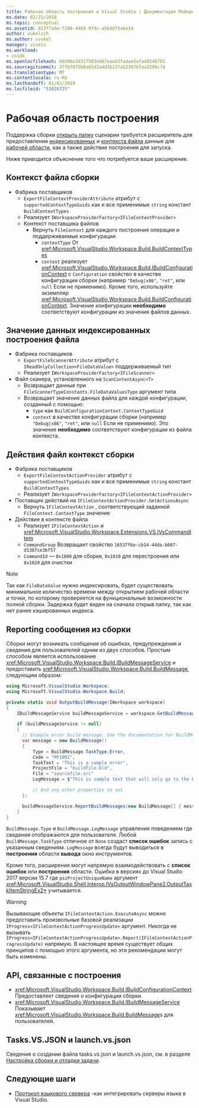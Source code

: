 ```yaml
---
title: Рабочая область построения в Visual Studio | Документация Майкрософт
ms.date: 02/21/2018
ms.topic: conceptual
ms.assetid: 813f7a5e-f298-4469-9f4c-a5bddf5a6e14
author: vukelich
ms.author: svukel
manager: viveis
ms.workload:
- vssdk
ms.openlocfilehash: b0d90a3d317583e987eae83fadae5afa40546701
ms.sourcegitcommit: 37fb7075b0a65d2add3b137a5230767aa3266c74
ms.translationtype: MT
ms.contentlocale: ru-RU
ms.lasthandoff: 01/02/2019
ms.locfileid: "53826725"
---
```

# <a name="workspace-build"></a>Рабочая область построения

Поддержка сборки [открыть папку](../ide/develop-code-in-visual-studio-without-projects-or-solutions.md) сценарии требуется расширитель для предоставления [индексированных](workspace-indexing.md) и [контекста файла](workspace-file-contexts.md) данные для [рабочей области](workspaces.md), как а также действие построения для запуска.

Ниже приводится объяснение того что потребуется ваше расширение.

## <a name="build-file-context"></a>Контекст файла сборки

- Фабрика поставщиков
  - `ExportFileContextProviderAttribute` атрибут с `supportedContextTypeGuids` как и все применимые `string` констант `BuildContextTypes`
  - Реализует `IWorkspaceProviderFactory<IFileContextProvider>`
  - Контекст поставщика файлов
    - Вернуть `FileContext` для каждого построения операции и поддерживаемые конфигурации
      - `contextType` От <xref:Microsoft.VisualStudio.Workspace.Build.BuildContextTypes>
      - `context` реализует <xref:Microsoft.VisualStudio.Workspace.Build.IBuildConfigurationContext> с `Configuration` свойство в качестве конфигурации сборки (например `"Debug|x86"`, `"ret"`, или `null` Если не применимо). Кроме того, используйте экземпляр <xref:Microsoft.VisualStudio.Workspace.Build.BuildConfigurationContext>. Значение конфигурации **необходимо** соответствуют конфигурации из значения файлов данных.

## <a name="indexed-build-file-data-value"></a>Значение данных индексированных построения файла

- Фабрика поставщиков
  - `ExportFileScannerAttribute` атрибут с `IReadOnlyCollection<FileDataValue>` поддерживаемый тип
  - Реализует `IWorkspaceProviderFactory<IFileScanner>`
- Файл сканера, установленного на `ScanContentAsync<T>`
  - Возвращает данные при `FileScannerTypeConstants.FileDataValuesType` аргумент типа
  - Возвращает значение данных файла для каждой конфигурации, созданный с помощью:
    - `type` как `BuildConfigurationContext.ContextTypeGuid`
    - `context` в качестве конфигурации сборки (например `"Debug|x86"`, `"ret"`, или `null` Если не применимо). Это значение **необходимо** соответствуют конфигурации из файла контекста.

## <a name="build-file-context-action"></a>Действия файл контекст сборки

- Фабрика поставщиков
  - `ExportFileContextActionProvider` атрибут с `supportedContextTypeGuids` как и все применимые `string` констант `BuildContextTypes`
  - Реализует `IWorkspaceProviderFactory<IFileContextActionProvider>`
- Поставщик действий на `IFileContextActionProvider.GetActionsAsync`
  - Вернуть `IFileContextAction` , соответствующий заданной `FileContext.ContextType` значение
- Действие в контексте файла
  - Реализует `IFileContextAction` и <xref:Microsoft.VisualStudio.Workspace.Extensions.VS.IVsCommandItem>
  - `CommandGroup` Возвращает свойство `16537f6e-cb14-44da-b087-d1387ce3bf57`
  - `CommandId` — `0x1000` для сборки, `0x1010` для перестроения или `0x1020` для очистки

>[!NOTE]
>Так как `FileDataValue` нужно индексировать, будет существовать минимальное количество времени между открытием рабочей области и точки, по которому проверяется на функциональные возможности полной сборки. Задержка будет виден на сначала открыв папку, так как нет ранее кэшированных индекса.

## <a name="reporting-messages-from-a-build"></a>Reporting сообщения из сборки

Сборки могут возникать сообщения об ошибках, предупреждения и сведения для пользователей одним из двух способов. Простым способом является использование <xref:Microsoft.VisualStudio.Workspace.Build.IBuildMessageService> и предоставить <xref:Microsoft.VisualStudio.Workspace.Build.BuildMessage>, следующим образом:

```csharp
using Microsoft.VisualStudio.Workspace;
using Microsoft.VisualStudio.Workspace.Build;

private static void OutputBuildMessage(IWorkspace workspace)
{
    IBuildMessageService buildMessageService = workspace.GetBuildMessageService();

    if (buildMessageService != null)
    {
      // Example error build message. See the documentation for BuildMessage for more information.
      var message = new BuildMessage()
      {
          Type = BuildMessage.TaskType.Error,
          Code = "MY1001",
          TaskText = "This is a sample error",
          ProjectFile = "buildfile.bld",
          File = "sourcefile.src"
          LogMessage = $"This is sample text that will only go to the Build output window pane.\n"

          // And any other properties to set
      };

      buildMessageService.ReportBuildMessages(new BuildMessage[] { message });
    }
}
```

`BuildMessage.Type` и `BuildMessage.LogMessage` управления поведением где сведения отображаются для пользователя. Любой `BuildMessage.TaskType` отличное от `None` создаст **список ошибок** запись с указанным сведениям. `LogMessage` всегда будут выводиться в **построения** области **вывода** окно инструментов.

Кроме того, расширения могут напрямую взаимодействовать с **список ошибок** или **построения** области. Ошибка в версиях до Visual Studio 2017 версии 15.7 где `pszProjectUniqueName` аргумент <xref:Microsoft.VisualStudio.Shell.Interop.IVsOutputWindowPane2.OutputTaskItemStringEx2*> учитывается.

>[!WARNING]
>Вызывающие объекты `IFileContextAction.ExecuteAsync` можно предоставить произвольные базовой реализации `IProgress<IFileContextActionProgressUpdate>` аргумент. Никогда не вызывать `IProgress<IFileContextActionProgressUpdate>.Report(IFileContextActionProgressUpdate)` напрямую. В настоящее время существует общих принципов с помощью этого аргумента, но эти рекомендации могут быть изменены.

## <a name="build-related-apis"></a>API, связанные с построения

- <xref:Microsoft.VisualStudio.Workspace.Build.IBuildConfigurationContext> Предоставляет сведения о конфигурации сборки.
- <xref:Microsoft.VisualStudio.Workspace.Build.IBuildMessageService> Показывает <xref:Microsoft.VisualStudio.Workspace.Build.BuildMessage>s для пользователей.

## <a name="tasksvsjson-and-launchvsjson"></a>Tasks.VS.JSON и launch.vs.json

Сведения о создании файла tasks.vs.json и launch.vs.json, см. в разделе [Настройка сборки и отладки задачи](../ide/customize-build-and-debug-tasks-in-visual-studio.md).

## <a name="next-steps"></a>Следующие шаги

* [Протокол языкового сервера](language-server-protocol.md) -как интегрировать серверы языка в Visual Studio.